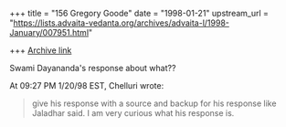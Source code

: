 +++
title = "156 Gregory Goode"
date = "1998-01-21"
upstream_url = "https://lists.advaita-vedanta.org/archives/advaita-l/1998-January/007951.html"

+++
[Archive link](https://lists.advaita-vedanta.org/archives/advaita-l/1998-January/007951.html)

Swami Dayananda's response about what??



At 09:27 PM 1/20/98 EST, Chelluri wrote:

>give his response with a source and backup for his
>response like Jaladhar said.  I am very curious what his response is.

